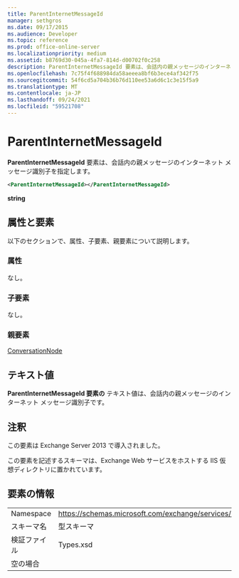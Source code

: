 ```yaml
---
title: ParentInternetMessageId
manager: sethgros
ms.date: 09/17/2015
ms.audience: Developer
ms.topic: reference
ms.prod: office-online-server
ms.localizationpriority: medium
ms.assetid: b8769d30-045a-4fa7-814d-d00702f0c258
description: ParentInternetMessageId 要素は、会話内の親メッセージのインターネット メッセージ識別子を指定します。
ms.openlocfilehash: 7c75f4f688984da58aeeea8bf6b3ece4af342f75
ms.sourcegitcommit: 54f6cd5a704b36b76d110ee53a6d6c1c3e15f5a9
ms.translationtype: MT
ms.contentlocale: ja-JP
ms.lasthandoff: 09/24/2021
ms.locfileid: "59521708"
---
```

# <a name="parentinternetmessageid"></a>ParentInternetMessageId

**ParentInternetMessageId** 要素は、会話内の親メッセージのインターネット メッセージ識別子を指定します。 
  
```XML
<ParentInternetMessageId></ParentInternetMessageId>
```

**string**

## <a name="attributes-and-elements"></a>属性と要素

以下のセクションで、属性、子要素、親要素について説明します。
  
### <a name="attributes"></a>属性

なし。
  
### <a name="child-elements"></a>子要素

なし。
  
### <a name="parent-elements"></a>親要素

[ConversationNode](conversationnode.md)
  
## <a name="text-value"></a>テキスト値

**ParentInternetMessageId 要素の** テキスト値は、会話内の親メッセージのインターネット メッセージ識別子です。 
  
## <a name="remarks"></a>注釈

この要素は Exchange Server 2013 で導入されました。
  
この要素を記述するスキーマは、Exchange Web サービスをホストする IIS 仮想ディレクトリに置かれています。
  
## <a name="element-information"></a>要素の情報

|||
|:-----|:-----|
|Namespace  <br/> |https://schemas.microsoft.com/exchange/services/2006/types  <br/> |
|スキーマ名  <br/> |型スキーマ  <br/> |
|検証ファイル  <br/> |Types.xsd  <br/> |
|空の場合  <br/> ||
   


